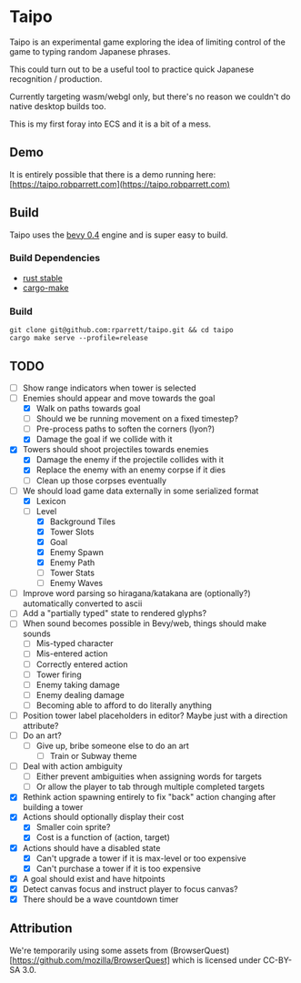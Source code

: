 # Taipo

Taipo is an experimental game exploring the idea of limiting control of the game to typing random Japanese phrases.

This could turn out to be a useful tool to practice quick Japanese recognition / production.

Currently targeting wasm/webgl only, but there's no reason we couldn't do native desktop builds too.

This is my first foray into ECS and it is a bit of a mess.

## Demo

It is entirely possible that there is a demo running here: [https://taipo.robparrett.com](https://taipo.robparrett.com)

## Build

Taipo uses the [bevy 0.4](https://bevyengine.org/) engine and is super easy to build.

### Build Dependencies

- [rust stable](https://www.rust-lang.org/tools/install)
- [cargo-make](https://github.com/sagiegurari/cargo-make#installation)

### Build

```
git clone git@github.com:rparrett/taipo.git && cd taipo
cargo make serve --profile=release
```

## TODO

- [ ] Show range indicators when tower is selected
- [ ] Enemies should appear and move towards the goal
  - [X] Walk on paths towards goal
  - [ ] Should we be running movement on a fixed timestep?
  - [ ] Pre-process paths to soften the corners (lyon?)
  - [X] Damage the goal if we collide with it
- [X] Towers should shoot projectiles towards enemies
  - [X] Damage the enemy if the projectile collides with it
  - [X] Replace the enemy with an enemy corpse if it dies
  - [ ] Clean up those corpses eventually
- [ ] We should load game data externally in some serialized format
  - [X] Lexicon
  - [ ] Level
    - [X] Background Tiles
    - [X] Tower Slots
    - [X] Goal
    - [X] Enemy Spawn
    - [X] Enemy Path
    - [ ] Tower Stats
    - [ ] Enemy Waves
- [ ] Improve word parsing so hiragana/katakana are (optionally?) automatically converted to ascii
- [ ] Add a "partially typed" state to rendered glyphs?
- [ ] When sound becomes possible in Bevy/web, things should make sounds
  - [ ] Mis-typed character
  - [ ] Mis-entered action
  - [ ] Correctly entered action
  - [ ] Tower firing
  - [ ] Enemy taking damage
  - [ ] Enemy dealing damage
  - [ ] Becoming able to afford to do literally anything
- [ ] Position tower label placeholders in editor? Maybe just with a direction attribute?
- [ ] Do an art?
  - [ ] Give up, bribe someone else to do an art
    - [ ] Train or Subway theme
- [ ] Deal with action ambiguity
  - [ ] Either prevent ambiguities when assigning words for targets
  - [ ] Or allow the player to tab through multiple completed targets
- [X] Rethink action spawning entirely to fix "back" action changing after building a tower
- [X] Actions should optionally display their cost
  - [X] Smaller coin sprite?
  - [X] Cost is a function of (action, target)
- [X] Actions should have a disabled state
  - [X] Can't upgrade a tower if it is max-level or too expensive
  - [X] Can't purchase a tower if it is too expensive
- [X] A goal should exist and have hitpoints
- [X] Detect canvas focus and instruct player to focus canvas?
- [X] There should be a wave countdown timer

## Attribution

We're temporarily using some assets from (BrowserQuest)[https://github.com/mozilla/BrowserQuest] which is licensed under CC-BY-SA 3.0.
